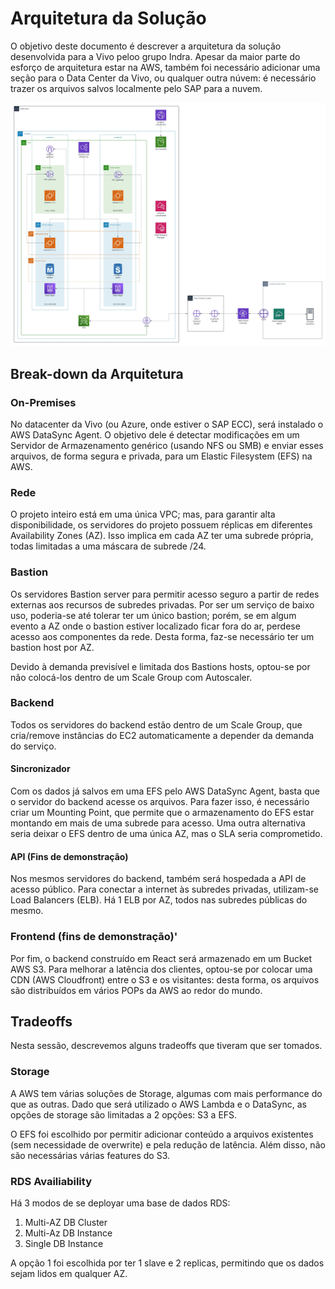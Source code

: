 # Arquitetura da Solução
O objetivo deste documento é descrever a arquitetura da solução desenvolvida para a Vivo peloo grupo Indra. Apesar da maior parte do esforço de arquitetura estar na AWS, também foi necessário adicionar uma seção para o Data Center da Vivo, ou qualquer outra núvem: é necessário trazer os arquivos salvos localmente pelo SAP para a nuvem.

![alt text](img/diagrama-arquitetura.jpeg)

## Break-down da Arquitetura
### On-Premises
No datacenter da Vivo (ou Azure, onde estiver o SAP ECC), será instalado o AWS DataSync Agent. O objetivo dele é detectar modificações em um Servidor de Armazenamento genérico (usando NFS ou SMB) e enviar esses arquivos, de forma segura e privada, para um Elastic Filesystem (EFS) na AWS.

### Rede
O projeto inteiro está em uma única VPC; mas, para garantir alta disponibilidade, os servidores do projeto possuem réplicas em diferentes Availability Zones (AZ). Isso implica em cada AZ ter uma subrede própria, todas limitadas a uma máscara de subrede /24.

### Bastion
Os servidores Bastion server para permitir acesso seguro a partir de redes externas aos recursos de subredes privadas. Por ser um serviço de baixo uso, poderia-se até tolerar ter um único bastion; porém, se em algum evento a AZ onde o bastion estiver localizado ficar fora do ar, perdese acesso aos componentes da rede. Desta forma, faz-se necessário ter um bastion host por AZ.

Devido à demanda previsível e limitada dos Bastions hosts, optou-se por não colocá-los dentro de um Scale Group com Autoscaler.

### Backend
Todos os servidores do backend estão dentro de um Scale Group, que cria/remove instâncias do EC2 automaticamente a depender da demanda do serviço.

#### Sincronizador
Com os dados já salvos em uma EFS pelo AWS DataSync Agent, basta que o servidor do backend acesse os arquivos. Para fazer isso, é necessário criar um Mounting Point, que permite que o armazenamento do EFS estar montando em mais de uma subrede para acesso. Uma outra alternativa seria deixar o EFS dentro de uma única AZ, mas o SLA seria comprometido.

#### API (Fins de demonstração)
Nos mesmos servidores do backend, também será hospedada a API de acesso público. Para conectar a internet às subredes privadas, utilizam-se Load Balancers (ELB). Há 1 ELB por AZ, todos nas subredes públicas do mesmo.

### Frontend (fins de demonstração)'
Por fim, o backend construído em React será armazenado em um Bucket AWS S3. Para melhorar a latência dos clientes, optou-se por colocar uma CDN (AWS Cloudfront) entre o S3 e os visitantes: desta forma, os arquivos são distribuídos em vários POPs da AWS ao redor do mundo.

## Tradeoffs
Nesta sessão, descrevemos alguns tradeoffs que tiveram que ser tomados.

### Storage
A AWS tem várias soluções de Storage, algumas com mais performance do que as outras. Dado que será utilizado o AWS Lambda e o DataSync, as opções de storage são limitadas a 2 opções: S3 a EFS.

O EFS foi escolhido por permitir adicionar conteúdo a arquivos existentes (sem necessidade de overwrite) e pela redução de latência. Além disso, não são necessárias várias features do S3.

### RDS Availiability
Há 3 modos de se deployar uma base de dados RDS:
1. Multi-AZ DB Cluster
2. Multi-Az DB Instance
3. Single DB Instance

A opção 1 foi escolhida por ter 1 slave e 2 replicas, permitindo que os dados sejam lidos em qualquer AZ.

